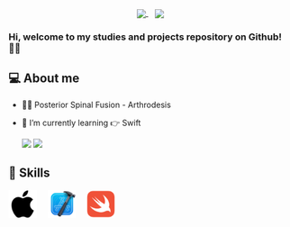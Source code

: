 <p align="center">
  <a href="https://github.com/anuraghazra/github-readme-stats">
    <img
      align="center"
      src="https://github-readme-stats.vercel.app/api/top-langs/?username=siddronio&theme=chartreuse-dark&layout=compact"
    />
  </a> &nbsp;&nbsp;
  <a href="https://github.com/anuraghazra/github-readme-stats">
    <img
      align="center"
      src="https://github-readme-stats.vercel.app/api?username=siddronio&count_private=true&show_icons=true&theme=chartreuse-dark&custom_title=Github%20Status&hide=issues"
    />
  </a>
</p>

### Hi, welcome to my studies and projects repository on Github! 🙋‍♂️

<p id ="aboutme" align="left"></p>

## 💻 About me 

- 👨‍🦽 Posterior Spinal Fusion - Arthrodesis
- 🌱 I’m currently learning 👉 Swift

  <a href="mailto:jhonsidr@gmail.com" alt="Gmail">
  <img src="https://img.shields.io/badge/Gmail-D14836?style=for-the-badge&logo=gmail&logoColor=white" /></a>
  
  <a href="https://www.linkedin.com/in/jhonatansidronio/" alt="LinkedIn">
  <img src="https://img.shields.io/badge/LinkedIn-0077B5?style=for-the-badge&logo=linkedin&logoColor=white" /></a>

<p id ="skills" align="left"></p>

## 💪 Skills

<img height="50" src="https://github.com/devicons/devicon/blob/master/icons/apple/apple-original.svg" alt="Apple"/>&nbsp;&nbsp;&nbsp;&nbsp;
<img height="50" src="https://github.com/devicons/devicon/blob/master/icons/xcode/xcode-original.svg" alt="Xcode"/>&nbsp;&nbsp;&nbsp;&nbsp;
<img height="50" src="https://github.com/devicons/devicon/blob/master/icons/swift/swift-original.svg" alt="Xcode"/>&nbsp;&nbsp;&nbsp;&nbsp;



